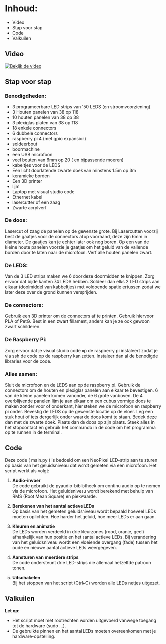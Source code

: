# Inhoud:
- Video
- Stap voor stap
- Code
- Valkuilen

## Video
[![Bekijk de video](https://img.youtube.com/vi/g39wajMhOLU/0.jpg)](https://www.youtube.com/watch?v=g39wajMhOLU)

## Stap voor stap
### Benodigdheden:
- 3 programeerbare LED strips van 150 LEDS (en stroomvoorziening)
- 3 Houten panelen van 38 op 118
- 10 houten panelen van 38 op 38
- 3 plexiglas platen van 38 op 118
- 18 enkele connectors
- 6 dubbele connectors
- raspberry pi 4 (met gpio expansion)
- soldeerbout
- boormachine
- een USB microfoon
- veel bouten van 6mm op 20 ( en bijpassende moeren)
- kabeltjes voor de LEDS
- Een licht doorlatende zwarte doek van minstens 1.5m op 3m
- keramieke borden
- Een 3D printer
- lijm
- Laptop met visual studio code
- Ethernet kabel
- lasercutter of een zaag
- Zwarte acrylverf

### De doos:
Lasercut of zaag de panelen op de gewenste grote. Bij Lasercutten voorzij best de gaatjes voor de connectors al op voorhand, deze zijn 6mm in diameter. De gaatjes kan je echter later ook nog boren. 
Op een van de kleine houte panelen voorzie je gaatjes om het geluid van de vallende borden door te laten naar de microfoon. Verf alle houten panelen zwart.
### De LEDS:
Van de 3 LED strips maken we 6 door deze doormidden te knippen. Zorg ervoor dat bijde kanten 74 LEDS hebben.
Soldeer dan elks 2 LED strips aan elkaar (doolmiddel van kabbeltjes) met voldoende spatie ertussen zodat we later deze over de grond kunnen versprijden.
### De connectors:
Gebruik een 3D printer om de connectors af te printen. Gebruik hiervoor PLA of PetG. Best in een zwart fillament, anders kan je ze ook gewoon zwart schilderen.
### De Raspberry Pi:
Zorg ervoor dat je visual studio code op de raspberry pi instaleert zodat je via ssh de code op de raspberry kan zetten. Instaleer dan al de benodigde libraries voor de code. 
### Alles samen:
Sluit de microfoon en de LEDS aan op de raspberry pi. Gebruik de connectors om de houten en plexiglas panelen aan elkaar te bevestigen. 6 van de kleine panelen komen vanonder, de 6 grote vanboven. De 4 overblijvende panelen lijm je aan elkaar om een cubus vormige doos te maken zonder voor of onderkant, hier steken we de microfoon en raspberry pi onder. Bevestig de LEDS op de gewenste locatie op de vloer. Leg een stuk hout of iets dergerlijk onder waar de doos komt te staan. Bedek deze dan met de zwarte doek. Plaats dan de doos op zijn plaats. Steek alles in het stopcontact en gebruik het commando in de code om het programma op te runnen in de terminal.
## Code
Deze code ( main.py ) is bedoeld om een NeoPixel LED-strip aan te sturen op basis van het geluidsniveau dat wordt gemeten via een microfoon. Het script werkt als volgt:

1. **Audio-invoer**  
   De code gebruikt de pyaudio-bibliotheek om continu audio op te nemen via de microfoon. Het geluidsniveau wordt berekend met behulp van RMS (Root Mean Square) en piekwaarde.

2. **Berekenen van het aantal actieve LEDs**  
   Op basis van het gemeten geluidsniveau wordt bepaald hoeveel LEDs moeten oplichten. Hoe harder het geluid, hoe meer LEDs er aan gaan.

3. **Kleuren en animatie**  
   De LEDs worden verdeeld in drie kleurzones (rood, oranje, geel) afhankelijk van hun positie en het aantal actieve LEDs. Bij verandering van het geluidsniveau wordt een vloeiende overgang (fade) tussen het oude en nieuwe aantal actieve LEDs weergegeven.

4. **Aansturen van meerdere strips**  
   De code ondersteunt drie LED-strips die allemaal hetzelfde patroon tonen.

5. **Uitschakelen**  
   Bij het stoppen van het script (Ctrl+C) worden alle LEDs netjes uitgezet.

## Valkuilen
**Let op:**
- Het script moet met rootrechten worden uitgevoerd vanwege toegang tot de hardware (sudo ...).
- De gebruikte pinnen en het aantal LEDs moeten overeenkomen met je hardware-opstelling.
